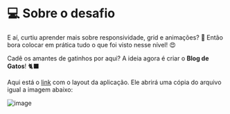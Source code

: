 # 💻 Sobre o desafio

E aí, curtiu aprender mais sobre responsividade, grid e animações? 👀
Então bora colocar em prática tudo o que foi visto nesse nível! 😍

Cadê os amantes de gatinhos por aqui? A ideia agora é criar o **Blog de Gatos**! 🐈‍⬛

Aqui está o [link](https://www.figma.com/community/file/1256354927622258124/Blog-de-Gatos-%E2%80%A2-Desafio-Explorer) com o layout da aplicação. 
Ele abrirá uma cópia do arquivo igual a imagem abaixo:

![image](https://github.com/eliezer-dev/rocketseat-desafio07-blog_de_gatos/assets/86076089/d0d02ed9-6df0-451d-8e6a-63766e8d7427)


